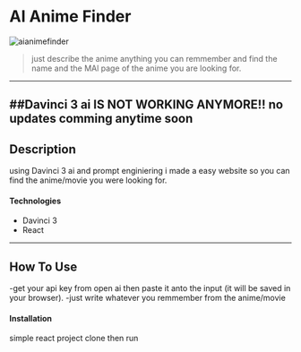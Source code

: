 # AI Anime Finder

![aianimefinder](https://i.ibb.co/qstFwHz/image.png)

> just describe the anime anything you can remmember and find the name and the MAl page of the anime you are looking for.

---
##Davinci 3 ai IS NOT WORKING ANYMORE!! no updates comming anytime soon
---

## Description

using Davinci 3 ai and prompt enginiering i made a easy website so you can find the anime/movie you were looking for.
#### Technologies

- Davinci 3
- React
---

## How To Use

-get your api key from open ai then paste it anto the input (it will be saved in your browser). 
-just write whatever you remmember from the anime/movie 

#### Installation

simple react project clone then run
